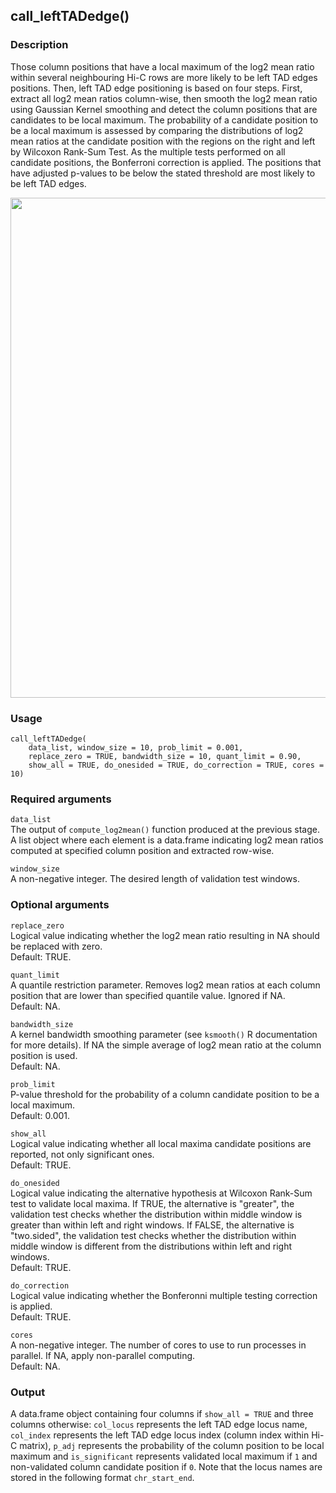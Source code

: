 ## call_leftTADedge()

### Description

Those column positions that have a local maximum of the log2 mean ratio within several neighbouring Hi-C rows are more likely to be left TAD edges positions. Then, left TAD edge positioning is based on four steps. First, extract all log2 mean ratios column-wise, then smooth the log2 mean ratio using Gaussian Kernel smoothing and detect the column positions that are candidates to be local maximum. The probability of a candidate position to be a local maximum is assessed by comparing the distributions of log2 mean ratios at the candidate position with the regions on the right and left by Wilcoxon Rank-Sum Test. As the multiple tests performed on all candidate positions, the Bonferroni correction is applied. The positions that have adjusted p-values to be below the stated threshold are most likely to be left TAD edges. 

<p align="center">
<img src="https://github.com/lm17047/TADedge_calling/blob/active/docs/img/img1.png" width="800">
</p> 

### Usage

```{r}
call_leftTADedge(
    data_list, window_size = 10, prob_limit = 0.001, 
    replace_zero = TRUE, bandwidth_size = 10, quant_limit = 0.90, 
    show_all = TRUE, do_onesided = TRUE, do_correction = TRUE, cores = 10)
```

### Required arguments

`data_list`  
The output of `compute_log2mean()` function produced at the previous stage. A list object where each element is a data.frame indicating log2 mean ratios computed at specified column position and extracted row-wise. 

`window_size`  
A non-negative integer. The desired length of validation test windows.

### Optional arguments

`replace_zero`  
Logical value indicating whether the log2 mean ratio resulting in NA should be replaced with zero.  
Default: TRUE.

`quant_limit`  
A quantile restriction parameter. Removes log2 mean ratios at each column position that are lower than specified quantile value. Ignored if NA.   
Default: NA.

`bandwidth_size`  
A kernel bandwidth smoothing parameter (see `ksmooth()` R documentation for more details). If NA the simple average of log2 mean ratio at the column position is used.   
Default: NA.

`prob_limit`  
P-value threshold for the probability of a column candidate position to be a local maximum.   
Default: 0.001.

`show_all`  
Logical value indicating whether all local maxima candidate positions are reported, not only significant ones.  
Default: TRUE.

`do_onesided`  
Logical value indicating the alternative hypothesis at Wilcoxon Rank-Sum test to validate local maxima. If TRUE, the alternative is "greater", the validation test checks whether the distribution within middle window is greater than within left and right windows. If FALSE, the alternative is "two.sided", the validation test checks whether the distribution within middle window is different from the distributions within left and right windows.  
Default: TRUE.

`do_correction`  
Logical value indicating whether the Bonferonni multiple testing correction is applied.  
Default: TRUE.

`cores`  
A non-negative integer. The number of cores to use to run processes in parallel. If NA, apply non-parallel computing.   
Default: NA.

### Output

A data.frame object containing four columns if `show_all = TRUE` and three columns otherwise: `col_locus` represents the left TAD edge locus name, `col_index` represents the left TAD edge locus index (column index within Hi-C matrix), `p_adj` represents the probability of the column position to be local maximum and `is_significant` represents validated local maximum if `1` and non-validated column candidate position if `0`. Note that the locus names are stored in the following format `chr_start_end`.

